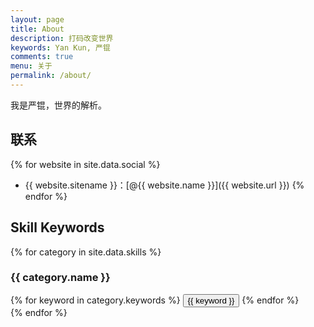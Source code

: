 ```yaml
---
layout: page
title: About
description: 打码改变世界
keywords: Yan Kun, 严锟
comments: true
menu: 关于
permalink: /about/
---
```


我是严锟，世界的解析。

## 联系

{% for website in site.data.social %}
* {{ website.sitename }}：[@{{ website.name }}]({{ website.url }})
{% endfor %}

## Skill Keywords

{% for category in site.data.skills %}
### {{ category.name }}
<div class="btn-inline">
{% for keyword in category.keywords %}
<button class="btn btn-outline" type="button">{{ keyword }}</button>
{% endfor %}
</div>
{% endfor %}
